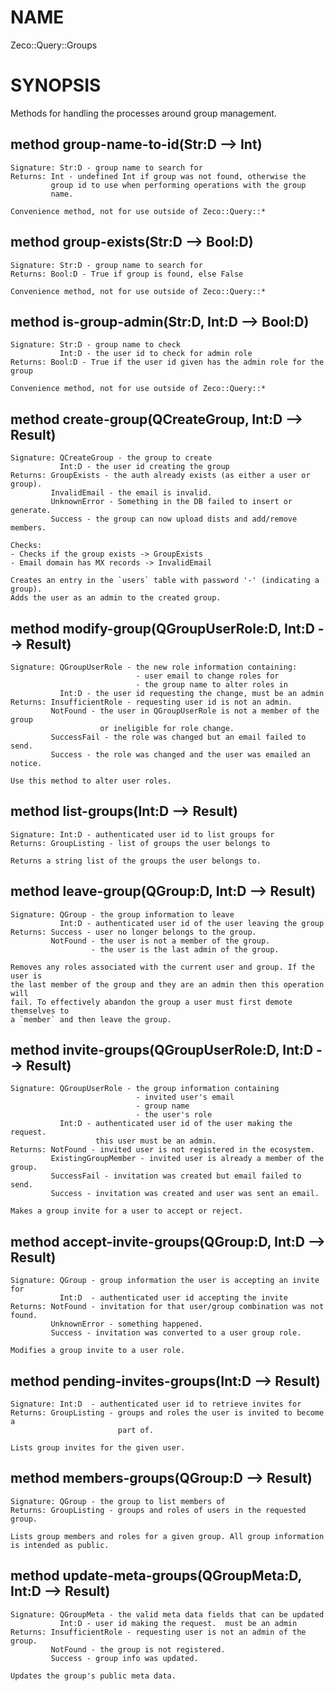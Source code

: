 NAME
====

Zeco::Query::Groups

SYNOPSIS
========

Methods for handling the processes around group management.

method group-name-to-id(Str:D --> Int)
--------------------------------------

    Signature: Str:D - group name to search for
    Returns: Int - undefined Int if group was not found, otherwise the
             group id to use when performing operations with the group
             name.

    Convenience method, not for use outside of Zeco::Query::*

method group-exists(Str:D --> Bool:D)
-------------------------------------

    Signature: Str:D - group name to search for
    Returns: Bool:D - True if group is found, else False

    Convenience method, not for use outside of Zeco::Query::*

method is-group-admin(Str:D, Int:D --> Bool:D) 
-----------------------------------------------

    Signature: Str:D - group name to check
               Int:D - the user id to check for admin role
    Returns: Bool:D - True if the user id given has the admin role for the group

    Convenience method, not for use outside of Zeco::Query::*

method create-group(QCreateGroup, Int:D --> Result)
---------------------------------------------------

    Signature: QCreateGroup - the group to create
               Int:D - the user id creating the group
    Returns: GroupExists - the auth already exists (as either a user or group).
             InvalidEmail - the email is invalid.
             UnknownError - Something in the DB failed to insert or generate.
             Success - the group can now upload dists and add/remove members.

    Checks:
    - Checks if the group exists -> GroupExists 
    - Email domain has MX records -> InvalidEmail

    Creates an entry in the `users` table with password '-' (indicating a group).
    Adds the user as an admin to the created group.

method modify-group(QGroupUserRole:D, Int:D --> Result)
-------------------------------------------------------

    Signature: QGroupUserRole - the new role information containing:
                                - user email to change roles for
                                - the group name to alter roles in
               Int:D - the user id requesting the change, must be an admin
    Returns: InsufficientRole - requesting user id is not an admin.
             NotFound - the user in QGroupUserRole is not a member of the group
                        or ineligible for role change.
             SuccessFail - the role was changed but an email failed to send.
             Success - the role was changed and the user was emailed an notice. 

    Use this method to alter user roles.

method list-groups(Int:D --> Result) 
-------------------------------------

    Signature: Int:D - authenticated user id to list groups for
    Returns: GroupListing - list of groups the user belongs to

    Returns a string list of the groups the user belongs to.

method leave-group(QGroup:D, Int:D --> Result) 
-----------------------------------------------

    Signature: QGroup - the group information to leave
               Int:D - authenticated user id of the user leaving the group
    Returns: Success - user no longer belongs to the group.
             NotFound - the user is not a member of the group.
                      - the user is the last admin of the group. 

    Removes any roles associated with the current user and group. If the user is
    the last member of the group and they are an admin then this operation will
    fail. To effectively abandon the group a user must first demote themselves to
    a `member` and then leave the group.

method invite-groups(QGroupUserRole:D, Int:D --> Result) 
---------------------------------------------------------

    Signature: QGroupUserRole - the group information containing
                                - invited user's email
                                - group name
                                - the user's role
               Int:D - authenticated user id of the user making the request.
                       this user must be an admin.
    Returns: NotFound - invited user is not registered in the ecosystem.
             ExistingGroupMember - invited user is already a member of the group.
             SuccessFail - invitation was created but email failed to send.
             Success - invitation was created and user was sent an email.

    Makes a group invite for a user to accept or reject.

method accept-invite-groups(QGroup:D, Int:D --> Result) 
--------------------------------------------------------

    Signature: QGroup - group information the user is accepting an invite for
               Int:D  - authenticated user id accepting the invite
    Returns: NotFound - invitation for that user/group combination was not found.
             UnknownError - something happened.
             Success - invitation was converted to a user group role.

    Modifies a group invite to a user role.

method pending-invites-groups(Int:D --> Result) 
------------------------------------------------

    Signature: Int:D  - authenticated user id to retrieve invites for
    Returns: GroupListing - groups and roles the user is invited to become a
                            part of. 

    Lists group invites for the given user.

method members-groups(QGroup:D --> Result) 
-------------------------------------------

    Signature: QGroup - the group to list members of 
    Returns: GroupListing - groups and roles of users in the requested group.

    Lists group members and roles for a given group. All group information
    is intended as public.

method update-meta-groups(QGroupMeta:D, Int:D --> Result)
---------------------------------------------------------

    Signature: QGroupMeta - the valid meta data fields that can be updated
               Int:D - user id making the request.  must be an admin
    Returns: InsufficientRole - requesting user is not an admin of the group.
             NotFound - the group is not registered.
             Success - group info was updated.

    Updates the group's public meta data.

